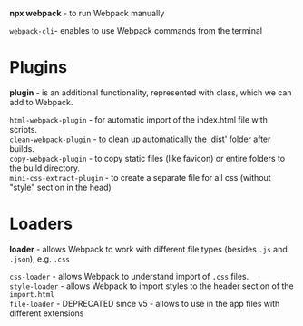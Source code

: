 **npx webpack** - to run Webpack manually<br/>

`webpack-cli`- enables to use Webpack commands from the terminal

# Plugins

**plugin** - is an additional functionality, represented with class, which we can add to Webpack.

`html-webpack-plugin` - for automatic import of the index.html file with scripts.</br>
`clean-webpack-plugin` - to clean up automatically the 'dist' folder after builds.<br/>
`copy-webpack-plugin` - to copy static files (like favicon) or entire folders to the build directory.<br/>
`mini-css-extract-plugin` - to create a separate file for all css (without "style" section in the head)

# Loaders

__loader__ - allows Webpack to work with different file types (besides `.js` and `.json`), e.g. `.css`

`css-loader` - allows Webpack to understand import of `.css` files.<br/>
`style-loader` - allows Webpack to import styles to the header section of the `import.html`<br/>
`file-loader` - DEPRECATED since v5 - allows to use in the app files with different extensions 